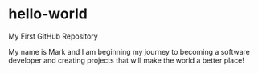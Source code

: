 # hello-world
My First GitHub Repository

My name is Mark and I am beginning my journey to becoming a software developer and creating projects that will make the world a better place!
